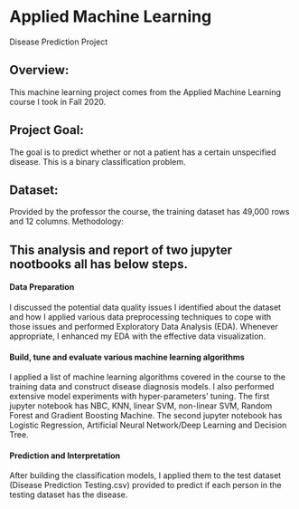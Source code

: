 # Applied Machine Learning

Disease Prediction Project 

## Overview: 
This machine learning project comes from the Applied Machine Learning course I took in Fall 2020. 

## Project Goal: 
The goal is to predict whether or not a patient has a certain unspecified disease. This is a binary classification problem. 

## Dataset: 
Provided by the professor the course, the training dataset has 49,000 rows and 12 columns. 
Methodology: 

## This analysis and report of two jupyter nootbooks all has below steps. 

#### Data Preparation
I discussed the potential data quality issues I identified about the dataset and how I applied various data preprocessing techniques to cope with those issues and performed Exploratory Data Analysis (EDA). Whenever appropriate, I enhanced my 
EDA with the effective data visualization.

#### Build, tune and evaluate various machine learning algorithms 
I applied a list of machine learning algorithms covered in the course to the training data and construct disease diagnosis models. I also performed extensive model experiments with hyper-parameters’ tuning. The first jupyter notebook has NBC, KNN, linear SVM, non-linear SVM, Random Forest and Gradient Boosting Machine. The second jupyter notebook has Logistic Regression, Artificial Neural Network/Deep Learning and Decision Tree.

#### Prediction and Interpretation
After building the classification models, I applied them to the test dataset (Disease Prediction Testing.csv) provided to predict if each person in the testing dataset has the disease. 
